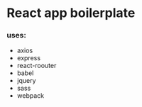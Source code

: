 # React app boilerplate
### uses:

* axios
* express
* react-roouter
* babel
* jquery
* sass
* webpack
